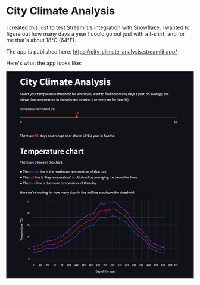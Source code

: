 # City Climate Analysis

I created this just to test Streamlit's integration with Snowflake.
I wanted to figure out how many days a year I could go out just with a t-shirt, and for me that's about 18°C (64°F).

The app is published here: https://city-climate-analysis.streamlit.app/

Here's what the app looks like:

![Screenshot for City Weather Analysis](CityWeatherAnaylisis-Screenshot.png)
